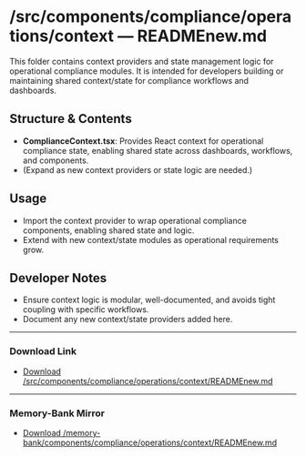 # /src/components/compliance/operations/context — READMEnew.md

This folder contains context providers and state management logic for operational compliance modules. It is intended for developers building or maintaining shared context/state for compliance workflows and dashboards.

## Structure & Contents
- **ComplianceContext.tsx**: Provides React context for operational compliance state, enabling shared state across dashboards, workflows, and components.
- (Expand as new context providers or state logic are needed.)

## Usage
- Import the context provider to wrap operational compliance components, enabling shared state and logic.
- Extend with new context/state modules as operational requirements grow.

## Developer Notes
- Ensure context logic is modular, well-documented, and avoids tight coupling with specific workflows.
- Document any new context/state providers added here.

---

### Download Link
- [Download /src/components/compliance/operations/context/READMEnew.md](sandbox:/Users/neilbatchelor/Cursor/1/src/components/compliance/operations/context/READMEnew.md)

---

### Memory-Bank Mirror
- [Download /memory-bank/components/compliance/operations/context/READMEnew.md](sandbox:/Users/neilbatchelor/Cursor/1/memory-bank/components/compliance/operations/context/READMEnew.md)
